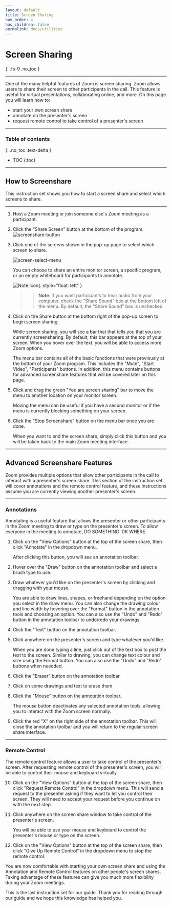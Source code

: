 ```yaml
---
layout: default
title: Screen Sharing
nav_order: 4
has_children: false
permalink: docs/utilities
---
```


# Screen Sharing
{: .fs-9 .no_toc }

---

One of the many helpful features of Zoom is screen sharing. Zoom allows users to share their screen to other participants in the call. This feature is useful for virtual presentations, collaborating online, and more. On this page you will learn how to: 

* start your own screen share
* annotate on the presenter's screen
* request remote control to take control of a presenter's screen

---

### Table of contents
{: .no_toc .text-delta }
* TOC
{:toc}


---

## How to Screenshare

This instruction set shows you how to start a screen share and select which screens to share.

---
1. Host a Zoom meeting or join someone else's Zoom meeting as a participant.
2. Click the "Share Screen" button at the bottom of the program.
	![screenshare-button](https://github.com/crispyfalafel/zoom-guide/blob/gh-pages/assets/images/screenshare_button.png?raw=true "Screen share button")
	
	
3. Click one of the screens shown in the pop-up page to select which screen to share.

	![screen-select-menu](https://github.com/crispyfalafel/zoom-guide/blob/gh-pages/assets/images/screen_select_menu.png?raw=true "Screen select menu")

	You can choose to share an entire monitor screen, a specific program, or an empty whiteboard for participants to annotate.
	
	![Note icon](https://github.com/crispyfalafel/zoom-guide/blob/gh-pages/assets/images/note.png?raw=true "Note"){: style="float: left" }
	>> **Note**: If you want participants to hear audio from your computer, check the "Share Sound" box at the bottom left of the menu. By default, the "Share Sound" box is unchecked.
	
4. Click on the Share button at the bottom right of the pop-up screen to begin screen sharing.

	While screen sharing, you will see a bar that that tells you that you are currently screensharing. By default, this bar appears at the top of your screen. When you hover over the text, you will be able to access more Zoom options.
	
	The menu bar contains all of the basic functions that were previously at the bottom of your Zoom program. This includes the "Mute", "Start Video", "Participants" buttons. In addition, this menu contains buttons for advanced screenshare features that will be covered later on this page.
	
5. Click and drag the green "You are screen sharing" bar to move the menu to another location on your monitor screen.

	Moving the menu can be useful if you have a second monitor or if the menu is currently blocking something on your screen. 

	

6. Click the "Stop Screenshare" button on the menu bar once you are done.

	When you want to end the screen share, simply click this button and you will be taken back to the main Zoom meeting interface.


---
## Advanced Screenshare Features
Zoom provides multiple options that allow other participants in the call to interact with a presenter's screen share. This section of the instruction set will cover annotations and the remote control feature, and these instructions assume you are currently viewing another presenter's screen.

---
### Annotations 
Annotating is a useful feature that allows the presenter or other participants in the Zoom meeting to draw or type on the presenter's screen. To allow everyone in the meeting to annotate, DO SOMETHING IDK WHERE.

1. Click on the "View Options" button at the top of the screen share, then click "Annotate" in the dropdown menu.

	After clicking this button, you will see an annotation toolbar.
	
2. Hover over the "Draw" button on the annotation toolbar and select a brush type to use.
3. Draw whatever you'd like on the presenter's screen by clicking and dragging with your mouse.

	You are able to draw lines, shapes, or freehand depending on the option you select in the draw menu. You can also change the drawing colour and line width by hovering over the "Format" button in the annotation tools and choosing an option. You can also use the "Undo" and "Redo" button in the annotation toolbar to undo/redo your drawings.

4. Click the "Text" button on the annotation toolbar.
5. Click anywhere on the presenter's screen and type whatever you'd like.
	
	When you are done typing a line, just click out of the text box to post the text to the screen. Similar to drawing, you can change text colour and size using the Format button. You can also use the "Undo" and "Redo" buttons when neeeded.
6. Click the "Eraser" button on the annotation toolbar. 
7. Click on some drawings and text to erase them.
8. Click the "Mouse" button on the annotation toolbar.
	
	The mouse button deactivates any selected annotation tools, allowing you to interact with the Zoom screen normally.
9. Click the red "X" on the right side of the annotation toolbar.
	This will close the annotation toolbar and you will return to the regular screen share interface.

---
### Remote Control 
The remote control feature allows a user to take control of the presenter's screen. After requesting remote control of the presenter's screen, you will be able to control their mouse and keyboard virtually.

10. Click on the "View Options" button at the top of the screen share, then click "Request Remote Control" in the dropdown menu.
	This will send a request to the presenter asking if they want to let you control their screen. They will need to accept your request before you continue on with the next step.
11. Click anywhere on the screen share window to take control of the presenter's screen.

	You will be able to use your mouse and keyboard to control the presenter's mouse or type on the screen.

12. Click on the "View Options" button at the top of the screen share, then click "Give Up Remote Control" in the dropdown menu to stop the remote control.

You are now comfortable with starting your own screen share and using the Annotation and Remote Control features on other people's screen shares. Taking advantage of these features can give you much more flexibility during your Zoom meetings. 

This is the last instruction set for our guide. Thank you for reading through our guide and we hope this knowledge has helped you.
